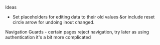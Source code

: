 Ideas
- Set placeholders for editing data to their old values &or include reset circle arrow for undoing inout changed.


Navigation Guards - certain pages reject navigation, try later as using authentication it's a bit more complicated

